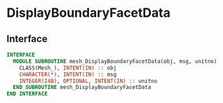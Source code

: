 # DisplayBoundaryFacetData

## Interface

```fortran
INTERFACE
  MODULE SUBROUTINE mesh_DisplayBoundaryFacetData(obj, msg, unitno)
    CLASS(Mesh_), INTENT(IN) :: obj
    CHARACTER(*), INTENT(IN) :: msg
    INTEGER(I4B), OPTIONAL, INTENT(IN) :: unitno
  END SUBROUTINE mesh_DisplayBoundaryFacetData
END INTERFACE
```
